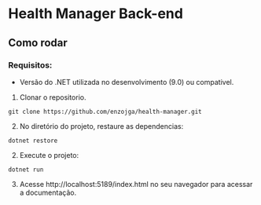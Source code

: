 # Health Manager Back-end
 
## Como rodar
### Requisitos:

- Versão do .NET utilizada no desenvolvimento (9.0) ou compativel.

1. Clonar o repositorio.


```git clone https://github.com/enzojga/health-manager.git```


2. No diretório do projeto, restaure as dependencias:


```dotnet restore```

2. Execute o projeto:


```dotnet run```

3. Acesse http://localhost:5189/index.html no seu navegador para acessar a documentação.
